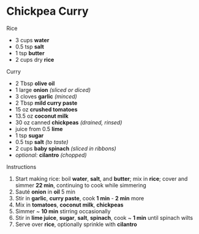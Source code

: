 # Chickpea Curry

Rice

- 3 cups **water**
- 0.5 tsp **salt**
- 1 tsp **butter**
- 2 cups dry **rice**

Curry

- 2 Tbsp **olive oil**
- 1 large **onion** *(sliced or diced)*
- 3 cloves **garlic** *(minced)*
- 2 Tbsp **mild curry paste**
- 15 oz **crushed tomatoes**
- 13.5 oz **coconut milk**
- 30 oz canned **chickpeas** *(drained, rinsed)*
- juice from 0.5 **lime**
- 1 tsp **sugar**
- 0.5 tsp **salt** *(to taste)*
- 2 cups **baby spinach** *(sliced in ribbons)*
- *optional:* **cilantro** *(chopped)*

Instructions 

1. Start making rice: boil **water**, **salt**, and **butter**; mix in **rice**; cover and simmer **22 min**, continuing to cook while simmering
1. Sauté **onion** in **oil** 5 min
1. Stir in **garlic**, **curry paste**, cook **1 min** - **2 min** more
1. Mix in **tomatoes**, **coconut milk**, **chickpeas**
1. Simmer ~ **10 min** stirring occasionally
1. Stir in **lime juice**, **sugar**, **salt**, **spinach**, cook ~ **1 min** until spinach wilts
1. Serve over **rice**, optionally sprinkle with **cilantro**
